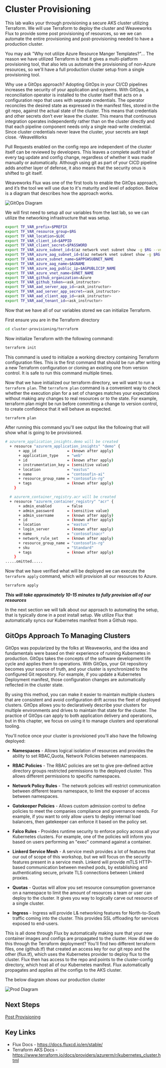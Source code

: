 # Cluster Provisioning

This lab walks your through provisioning a secure AKS cluster utilizing Terraform. We will use Terraform to deploy the cluster and Weaveworks Flux to provide some post provisioning of resources, so we we can automate the entire provisioning and post-provisioning needed to have a production cluster.

You may ask "Why not utilize Azure Resource Manger Templates?"... The reason we have utilized Terraform is that it gives a multi-platform provisioning tool, that also lets us automate the provisioning of non-Azure resources, so we'll have a full production cluster setup from a single provisioning tool.

Why use a GitOps approach? Adopting GitOps in your CI/CD pipelines increases the security of your application and systems. With GitOps, a reconciliation operator is installed to the cluster itself that acts on a configuration repo that uses with separate credentials. The operator reconciles the desired state as expressed in the manifest files, stored in the git repo, against the actual state of the cluster. This means that credentials and other secrets don’t ever leave the cluster. This means that continuous integration operates independently rather than on the cluster directly and that each pipeline component needs only a single read-write credential. Since cluster credentials never leave the cluster, your secrets are kept close. -WeaveWorks

Pull Requests enabled on the config repo are independent of the cluster itself can be reviewed by developers. This leaves a complete audit trail of every tag update and config change, regardless of whether it was made manually or automatically. Although using git as part of your CICD pipeline adds another layer of defense, it also means that the security onus is shifted to git itself.

Weaveworks Flux was one of the first tools to enable the GitOps approach, and it’s the
tool we will use due to it's maturity and level of adoption. Below is a diagram that describes how the approach works.

![GitOps Diagram](./img/gitops.png "GitOps Diagram")

We will first need to setup all our variables from the last lab, so we can utilize the networking infrastructure that was setup.

```bash
export TF_VAR_prefix=$PREFIX
export TF_VAR_resource_group=$RG
export TF_VAR_location=$LOC
export TF_VAR_client_id=$APPID
export TF_VAR_client_secret=$PASSWORD
export TF_VAR_azure_subnet_id=$(az network vnet subnet show -g $RG --vnet-name $VNET_NAME --name $AKSSUBNET_NAME --query id -o tsv)
export TF_VAR_azure_aag_subnet_id=$(az network vnet subnet show -g $RG --vnet-name $VNET_NAME --name $APPGWSUBNET_NAME --query id -o tsv)
export TF_VAR_azure_subnet_name=$APPGWSUBNET_NAME
export TF_VAR_azure_aag_name=$AGNAME
export TF_VAR_azure_aag_public_ip=$AGPUBLICIP_NAME
export TF_VAR_azure_vnet_name=$VNET_NAME
export TF_VAR_github_organization=Azure
export TF_VAR_github_token=<ask_instructor>
export TF_VAR_aad_server_app_id=<ask_instructor>
export TF_VAR_aad_server_app_secret=<ask_instructor>
export TF_VAR_aad_client_app_id=<ask_instructor>
export TF_VAR_aad_tenant_id=<ask_instructor>
```

Now that we have all of our variables stored we can initialize Terraform.

First ensure you are in the Terraform directory

```bash
cd cluster-provisioning/terraform
```

Now initialize Terraform with the following command:

```bash
terraform init
```

This command is used to initialize a working directory containing Terraform configuration files. This is the first command that should be run after writing a new Terraform configuration or cloning an existing one from version control. It is safe to run this command multiple times.

Now that we have initialized our terraform directory, we will want to run a `terraform plan`. The `terraform plan` command is a convenient way to check whether the execution plan for a set of changes matches your expectations without making any changes to real resources or to the state. For example, terraform plan might be run before committing a change to version control, to create confidence that it will behave as expected.

```bash
terraform plan
```

After running this command you'll see output like the following that will show what is going to be provisioned.

```bash
# azurerm_application_insights.demo will be created
  + resource "azurerm_application_insights" "demo" {
      + app_id              = (known after apply)
      + application_type    = "web"
      + id                  = (known after apply)
      + instrumentation_key = (sensitive value)
      + location            = "eastus"
      + name                = "contosofin-ai"
      + resource_group_name = "contosofin-rg"
      + tags                = (known after apply)
    }

  # azurerm_container_registry.acr will be created
  + resource "azurerm_container_registry" "acr" {
      + admin_enabled       = false
      + admin_password      = (sensitive value)
      + admin_username      = (known after apply)
      + id                  = (known after apply)
      + location            = "eastus"
      + login_server        = (known after apply)
      + name                = "contosofinacr"
      + network_rule_set    = (known after apply)
      + resource_group_name = "contosofin-rg"
      + sku                 = "Standard"
      + tags                = (known after apply)
    }
.....omitted.....
```

Now that we have verified what will be deployed we can execute the `terraform apply` command, which will provision all our resources to Azure.

```bash
terraform apply
```

***This will take approximately 10-15 minutes to fully provision all of our resources***

In the next section we will talk about our approach to automating the setup, that is typically done in a post install setup. We utilize Flux that automatically syncs our Kubernetes manifest from a Github repo.

## GitOps Approach To Managing Clusters

GitOps was popularized by the folks at Weaveworks, and the idea and fundamentals
were based on their experience of running Kubernetes in production. GitOps takes
the concepts of the software development life cycle and applies them to operations.
With GitOps, your Git repository becomes your source of truth, and your cluster is
synchronized to the configured Git repository. For example, if you update a Kubernetes
Deployment manifest, those configuration changes are automatically reflected
in the cluster state.

By using this method, you can make it easier to maintain multiple clusters that are consistent
and avoid configuration drift across the fleet of deployed clusters. GitOps allows you to declaratively
describe your clusters for multiple environments and drives to maintain that
state for the cluster. The practice of GitOps can apply to both application delivery and
operations, but in this chapter, we focus on using it to manage clusters and operational
tooling.

You'll notice once your cluster is provisioned you'll also have the following deployed:

* __Namespaces__ - Allows logical isolation of resources and provides the ability to set RBAC,Quota, Network Policies between namespaces.
  
* __RBAC Policies__ - The RBAC policies are set to give pre-defined active directory groups restricted permissions to the deployed cluster. This allows different permissions to specific namespaces.

* __Network Policy Rules__ - The network policies will restrict communication between different teams namespace, to limit the exposer of access between namespaces.

* __Gatekeeper Policies__ - Allows custom admission control to define policies to meet the companies compliance and governance needs. For example, if you want to only allow users to deploy internal load balancers, then gatekeeper can enforce it based on the policy set.

* __Falco Rules__ - Provides runtime security to enforce policy across all your Kubernetes clusters. For example, one of the policies will inform you based on users performing an "exec" command against a container.

* __Linkerd Service Mesh__ - A service mesh provides a lot of features that our out of scope of this workshop, but we will focus on the security features present in a service mesh. Linkerd will provide mTLS HTTP-based communication between meshed pods, by establishing and authenticating secure, private TLS connections between Linkerd proxies.
  
* __Quotas__ - Quotas will allow you set resource consumption governance on a namespace to limit the amount of resources a team or user can deploy to the cluster. It gives you way to logically carve out resource of a single cluster.

* __Ingress__ - Ingress will provide L& networking features for North-to-South traffic coming into the cluster. This provides SSL offloading for services exposed to end-users.

This is all done through Flux by automatically making sure that your new container images and configs are propagated to the cluster. How did we do this through the Terraform deployment? You'll find two different terraform files, one (github.tf) that created an access key for our git repo and the other (flux.tf), which uses the Kubernetes provider to deploy flux to the cluster. Flux then has access to the repo and  points to the cluster-config directory, which host all of our Kubernetes manifest. Flux automatically propagates and applies all the configs to the AKS cluster.

The below diagram shows our production cluster

![Prod Diagram](img/app_after.png "Prod Cluster")

## Next Steps

[Post Provisioning](/post-provisioning/README.md)

## Key Links

* Flux Docs - <https://docs.fluxcd.io/en/stable/>
* Terraform AKS Docs - <https://www.terraform.io/docs/providers/azurerm/r/kubernetes_cluster.html>
